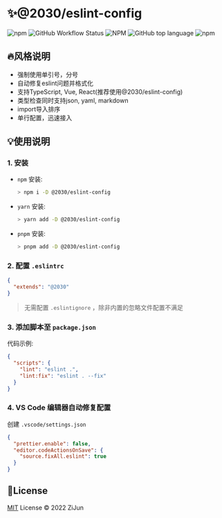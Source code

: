 # :sparkles:@2030/eslint-config

![npm](https://img.shields.io/npm/v/@2030/eslint-config)
![GitHub Workflow Status](https://img.shields.io/github/workflow/status/Jun2030/eslint-config/npm-publish-prod)
![NPM](https://img.shields.io/npm/l/@2030/eslint-config)
![GitHub top language](https://img.shields.io/github/languages/top/Jun2030/eslint-config)
![npm](https://img.shields.io/npm/dt/@2030/eslint-config)

## :fire:风格说明 

- 强制使用单引号，分号
- 自动修复eslint问题并格式化
- 支持TypeScript, Vue, React(推荐使用@2030/eslint-config)
- 类型检查同时支持json, yaml, markdown
- import导入排序
- 单行配置，迅速接入

## :bulb:使用说明

### 1. 安装

- `npm` 安装:
  ```bash
  > npm i -D @2030/eslint-config
  ```
- `yarn` 安装:
  ```bash
  > yarn add -D @2030/eslint-config
  ```
- `pnpm` 安装:
  ```bash
  > pnpm add -D @2030/eslint-config
  ```

### 2. 配置 `.eslintrc`

```json
{
  "extends": "@2030"
}
```

> 无需配置 `.eslintignore` ，除非内置的忽略文件配置不满足

### 3. 添加脚本至 `package.json`

代码示例:

```json
{
  "scripts": {
    "lint": "eslint .",
    "lint:fix": "eslint . --fix"
  }
}
```

### 4. VS Code 编辑器自动修复配置

创建 `.vscode/settings.json`

```json
{
  "prettier.enable": false,
  "editor.codeActionsOnSave": {
    "source.fixAll.eslint": true
  }
}
```

## :key:License

[MIT](/LICENSE) License &copy; 2022 ZiJun
